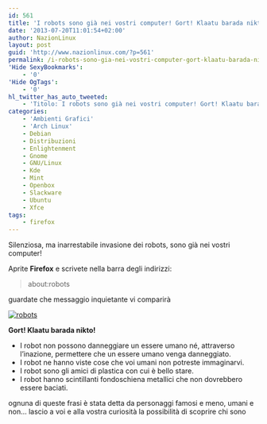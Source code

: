 ```yaml
---
id: 561
title: 'I robots sono già nei vostri computer! Gort! Klaatu barada nikto!'
date: '2013-07-20T11:01:54+02:00'
author: NazionLinux
layout: post
guid: 'http://www.nazionlinux.com/?p=561'
permalink: /i-robots-sono-gia-nei-vostri-computer-gort-klaatu-barada-nikto/
'Hide SexyBookmarks':
    - '0'
'Hide OgTags':
    - '0'
hl_twitter_has_auto_tweeted:
    - 'Titolo: I robots sono già nei vostri computer! Gort! Klaatu barada nikto!, Articolo: http://www.nazionlinux.com/?p=561'
categories:
    - 'Ambienti Grafici'
    - 'Arch Linux'
    - Debian
    - Distribuzioni
    - Enlightenment
    - Gnome
    - GNU/Linux
    - Kde
    - Mint
    - Openbox
    - Slackware
    - Ubuntu
    - Xfce
tags:
    - firefox
---
```


Silenziosa, ma inarrestabile invasione dei robots, sono già nei vostri computer!

Aprite **Firefox** e scrivete nella barra degli indirizzi:

> about:robots

guardate che messaggio inquietante vi comparirà

[![robots](https://i0.wp.com/www.nazionlinux.com/wp-content/uploads/2013/07/robots.png?resize=786%2C426)](https://i0.wp.com/www.nazionlinux.com/wp-content/uploads/2013/07/robots.png)

**Gort! Klaatu barada nikto!**

- I robot non possono danneggiare un essere umano né, attraverso l’inazione, permettere che un essere umano venga danneggiato.
- I robot ne hanno viste cose che voi umani non potreste immaginarvi.
- I robot sono gli amici di plastica con cui è bello stare.
- I robot hanno scintillanti fondoschiena metallici che non dovrebbero essere baciati.

ognuna di queste frasi è stata detta da personaggi famosi e meno, umani e non… lascio a voi e alla vostra curiosità la possibilità di scoprire chi sono